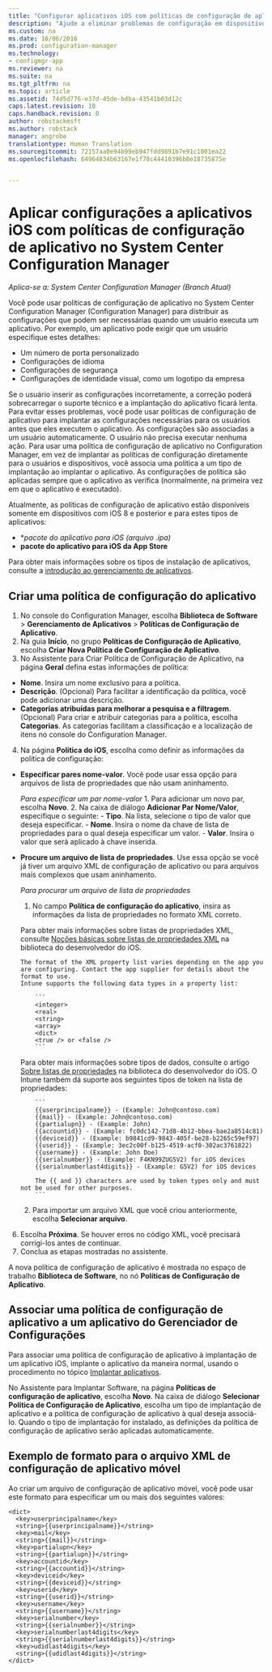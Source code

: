 ```yaml
---
title: "Configurar aplicativos iOS com políticas de configuração de aplicativo | Microsoft Docs"
description: "Ajude a eliminar problemas de configuração em dispositivos que executam o iOS 8 ou posterior ao implantar políticas de configuração de aplicativos para os usuários antes que eles executem aplicativos."
ms.custom: na
ms.date: 10/06/2016
ms.prod: configuration-manager
ms.technology:
- configmgr-app
ms.reviewer: na
ms.suite: na
ms.tgt_pltfrm: na
ms.topic: article
ms.assetid: 74d5d776-e37d-45de-bdba-43541b03d12c
caps.latest.revision: 10
caps.handback.revision: 0
author: robstackmsft
ms.author: robstack
manager: angrobe
translationtype: Human Translation
ms.sourcegitcommit: 72157aa0e94b99eb947fdd9891b7e91c1001ea22
ms.openlocfilehash: 64964834b63167e1f78c44410396b8e18735875e


---
```

# <a name="apply-settings-to-ios-apps-with-app-configuration-policies-in-system-center-configuration-manager"></a>Aplicar configurações a aplicativos iOS com políticas de configuração de aplicativo no System Center Configuration Manager

*Aplica-se a: System Center Configuration Manager (Branch Atual)*


Você pode usar políticas de configuração de aplicativo no System Center Configuration Manager (Configuration Manager) para distribuir as configurações que podem ser necessárias quando um usuário executa um aplicativo. Por exemplo, um aplicativo pode exigir que um usuário especifique estes detalhes:
- Um número de porta personalizado
- Configurações de idioma
- Configurações de segurança
- Configurações de identidade visual, como um logotipo da empresa

Se o usuário inserir as configurações incorretamente, a correção poderá sobrecarregar o suporte técnico e a implantação do aplicativo ficará lenta.
Para evitar esses problemas, você pode usar políticas de configuração de aplicativo para implantar as configurações necessárias para os usuários antes que eles executem o aplicativo. As configurações são associadas a um usuário automaticamente. O usuário não precisa executar nenhuma ação.
Para usar uma política de configuração de aplicativo no Configuration Manager, em vez de implantar as políticas de configuração diretamente para o usuários e dispositivos, você associa uma política a um tipo de implantação ao implantar o aplicativo. As configurações de política são aplicadas sempre que o aplicativo as verifica (normalmente, na primeira vez em que o aplicativo é executado).

Atualmente, as políticas de configuração de aplicativo estão disponíveis somente em dispositivos com iOS 8 e posterior e para estes tipos de aplicativos:

- **pacote do aplicativo para iOS (arquivo *.ipa)**
- **pacote do aplicativo para iOS da App Store**

Para obter mais informações sobre os tipos de instalação de aplicativos, consulte a [introdução ao gerenciamento de aplicativos](/sccm/apps/understand/introduction-to-application-management).

## <a name="create-an-app-configuration-policy"></a>Criar uma política de configuração do aplicativo

1. No console do Configuration Manager, escolha **Biblioteca de Software** > **Gerenciamento de Aplicativos** > **Políticas de Configuração de Aplicativo**.
2. Na guia **Início**, no grupo **Políticas de Configuração de Aplicativo**, escolha **Criar Nova Política de Configuração de Aplicativo**.
3. No Assistente para Criar Política de Configuração de Aplicativo, na página **Geral** defina estas informações de política:
  - **Nome**. Insira um nome exclusivo para a política.
  - **Descrição**. (Opcional) Para facilitar a identificação da política, você pode adicionar uma descrição.
  - **Categorias atribuídas para melhorar a pesquisa e a filtragem**. (Opcional) Para criar e atribuir categorias para a política, escolha **Categorias**. As categorias facilitam a classificação e a localização de itens no console do Configuration Manager.
4. Na página **Política do iOS**, escolha como definir as informações da política de configuração:
  - **Especificar pares nome-valor**. Você pode usar essa opção para arquivos de lista de propriedades que não usam aninhamento.

      *Para especificar um par nome-valor*
        1. Para adicionar um novo par, escolha **Novo**.
        2. Na caixa de diálogo **Adicionar Par Nome/Valor**, especifique o seguinte:
            - **Tipo**. Na lista, selecione o tipo de valor que deseja especificar.
            - **Nome**. Insira o nome da chave de lista de propriedades para o qual deseja especificar um valor.
            - **Valor**. Insira o valor que será aplicado à chave inserida.

  - **Procure um arquivo de lista de propriedades**. Use essa opção se você já tiver um arquivo XML de configuração de aplicativo ou para arquivos mais complexos que usam aninhamento.

    *Para procurar um arquivo de lista de propriedades*

      1.  No campo **Política de configuração do aplicativo**, insira as informações da lista de propriedades no formato XML correto.

      Para obter mais informações sobre listas de propriedades XML, consulte [Noções básicas sobre listas de propriedades XML](https://developer.apple.com/library/ios/documentation/Cocoa/Conceptual/PropertyLists/UnderstandXMLPlist/UnderstandXMLPlist.html) na biblioteca do desenvolvedor do iOS.

        The format of the XML property list varies depending on the app you are configuring. Contact the app supplier for details about the format to use.
        Intune supports the following data types in a property list:

            ```
            <integer>
            <real>
            <string>
            <array>
            <dict>
            <true /> or <false />
            ```
    Para obter mais informações sobre tipos de dados, consulte o artigo [Sobre listas de propriedades](https://developer.apple.com/library/content/documentation/Cocoa/Conceptual/PropertyLists/AboutPropertyLists/AboutPropertyLists.html) na biblioteca do desenvolvedor do iOS.
    O Intune também dá suporte aos seguintes tipos de token na lista de propriedades:
    
            ```
            {{userprincipalname}} - (Example: John@contoso.com)
            {{mail}} - (Example: John@contoso.com)
            {{partialupn}} - (Example: John)
            {{accountid}} - (Example: fc0dc142-71d8-4b12-bbea-bae2a8514c81)
            {{deviceid}} - (Example: b9841cd9-9843-405f-be28-b2265c59ef97)
            {{userid}} - (Example: 3ec2c00f-b125-4519-acf0-302ac3761822)
            {{username}} - (Example: John Doe)
            {{serialnumber}} - (Example: F4KN99ZUG5V2) for iOS devices
            {{serialnumberlast4digits}} - (Example: G5V2) for iOS devices

            The {{ and }} characters are used by token types only and must not be used for other purposes.
            ```

      2.  Para importar um arquivo XML que você criou anteriormente, escolha **Selecionar arquivo**.
6. Escolha **Próxima**. Se houver erros no código XML, você precisará corrigi-los antes de continuar.
7. Conclua as etapas mostradas no assistente.

A nova política de configuração de aplicativo é mostrada no espaço de trabalho **Biblioteca de Software**, no nó **Políticas de Configuração de Aplicativo**.

## <a name="associate-an-app-configuration-policy-with-a-configuration-manager-application"></a>Associar uma política de configuração de aplicativo a um aplicativo do Gerenciador de Configurações

Para associar uma política de configuração de aplicativo à implantação de um aplicativo iOS, implante o aplicativo da maneira normal, usando o procedimento no tópico [Implantar aplicativos](/sccm/apps/deploy-use/deploy-applications).

No Assistente para Implantar Software, na página **Políticas de configuração de aplicativo**, escolha **Novo**. Na caixa de diálogo **Selecionar Política de Configuração de Aplicativo**, escolha um tipo de implantação de aplicativo e a política de configuração de aplicativo à qual deseja associá-lo.
Quando o tipo de implantação for instalado, as definições da política de configuração de aplicativo serão aplicadas automaticamente.

## <a name="example-format-for-the-mobile-app-configuration-xml-file"></a>Exemplo de formato para o arquivo XML de configuração de aplicativo móvel

Ao criar um arquivo de configuração de aplicativo móvel, você pode usar este formato para especificar um ou mais dos seguintes valores:

```
<dict>
  <key>userprincipalname</key>
  <string>{{userprincipalname}}</string>
  <key>mail</key>
  <string>{{mail}}</string>
  <key>partialupn</key>
  <string>{{partialupn}}</string>
  <key>accountid</key>
  <string>{{accountid}}</string>
  <key>deviceid</key>
  <string>{{deviceid}}</string>
  <key>userid</key>
  <string>{{userid}}</string>
  <key>username</key>
  <string>{{username}}</string>
  <key>serialnumber</key>
  <string>{{serialnumber}}</string>
  <key>serialnumberlast4digits</key>
  <string>{{serialnumberlast4digits}}</string>
  <key>udidlast4digits</key>
  <string>{{udidlast4digits}}</string>
</dict>
```



<!--HONumber=Feb17_HO3-->


